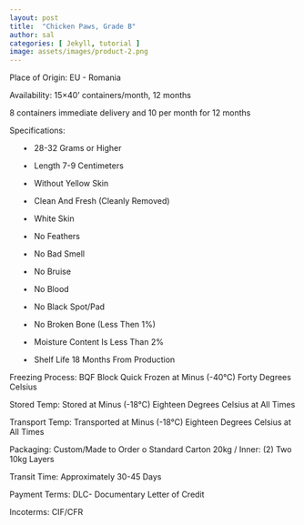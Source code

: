 ```yaml
---
layout: post
title:  "Chicken Paws, Grade B"
author: sal
categories: [ Jekyll, tutorial ]
image: assets/images/product-2.png
---
```

<p> Place of Origin: EU - Romania </p>
<p> Availability: 15×40’ containers/month, 12 months </p>
<p> 8 containers immediate delivery and 10 per month for 12 months </p>
<p> Specifications: </p>
<p> &nbsp;&nbsp;&nbsp;&nbsp;&nbsp;&nbsp;•&nbsp;&nbsp;&nbsp;28-32 Grams or Higher </p>
<p> &nbsp;&nbsp;&nbsp;&nbsp;&nbsp;&nbsp;•&nbsp;&nbsp;&nbsp;Length 7-9 Centimeters </p>
<p> &nbsp;&nbsp;&nbsp;&nbsp;&nbsp;&nbsp;•&nbsp;&nbsp;&nbsp;Without Yellow Skin </p>
<p> &nbsp;&nbsp;&nbsp;&nbsp;&nbsp;&nbsp;•&nbsp;&nbsp;&nbsp;Clean And Fresh (Cleanly Removed) </p>
<p> &nbsp;&nbsp;&nbsp;&nbsp;&nbsp;&nbsp;•&nbsp;&nbsp;&nbsp;White Skin </p>
<p> &nbsp;&nbsp;&nbsp;&nbsp;&nbsp;&nbsp;•&nbsp;&nbsp;&nbsp;No Feathers </p>
<p> &nbsp;&nbsp;&nbsp;&nbsp;&nbsp;&nbsp;•&nbsp;&nbsp;&nbsp;No Bad Smell </p>
<p> &nbsp;&nbsp;&nbsp;&nbsp;&nbsp;&nbsp;•&nbsp;&nbsp;&nbsp;No Bruise </p>
<p> &nbsp;&nbsp;&nbsp;&nbsp;&nbsp;&nbsp;•&nbsp;&nbsp;&nbsp;No  Blood </p>
<p> &nbsp;&nbsp;&nbsp;&nbsp;&nbsp;&nbsp;•&nbsp;&nbsp;&nbsp;No Black Spot/Pad </p>
<p> &nbsp;&nbsp;&nbsp;&nbsp;&nbsp;&nbsp;•&nbsp;&nbsp;&nbsp;No Broken Bone (Less Then 1%) </p>
<p> &nbsp;&nbsp;&nbsp;&nbsp;&nbsp;&nbsp;•&nbsp;&nbsp;&nbsp;Moisture Content Is Less Than 2% </p>
<p> &nbsp;&nbsp;&nbsp;&nbsp;&nbsp;&nbsp;•&nbsp;&nbsp;&nbsp;Shelf Life 18 Months From Production </p>
<p> Freezing Process: BQF Block Quick Frozen at Minus (-40°C) Forty Degrees Celsius </p>
<p> Stored Temp: Stored at Minus (-18°C) Eighteen Degrees Celsius at All Times </p>
<p> Transport Temp: Transported at Minus (-18°C) Eighteen Degrees Celsius at All Times </p>
<p> Packaging: Custom/Made to Order o Standard Carton 20kg / Inner: (2) Two 10kg Layers </p>
<p> Transit Time: Approximately 30-45 Days </p>
<p> Payment Terms:  DLC- Documentary Letter of Credit </p>
<p> Incoterms: CIF/CFR </p>

